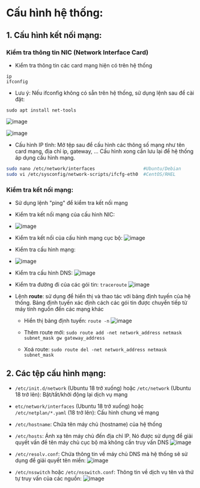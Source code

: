# Cấu hình hệ thống: 
## 1. Cấu hình kết nối mạng:
### Kiểm tra thông tin NIC (Network Interface Card)
- Kiểm tra thông tin các card mạng hiện có trên hệ thống
```
ip
ifconfig
```
- Lưu ý: Nếu ifconfig không có sẵn trên hệ thống, sử dụng lệnh sau để cài đặt:
```
sudo apt install net-tools
```

![image](https://github.com/user-attachments/assets/730363d7-a7c7-4a12-969c-20ef30bfeb63)

![image](https://github.com/user-attachments/assets/a0fd886e-79c9-44e0-81f4-4970371ab1f4)

- Cấu hình IP tĩnh: Mở tệp sau để cấu hình các thông số mạng như tên card mạng, địa chỉ ip, gateway, ... Cấu hình xong cần lưu lại để hệ thống áp dụng cấu hình mạng.

```sh
sudo nano /etc/network/interfaces                  #Ubuntu/Debian
sudo vi /etc/sysconfig/network-scripts/ifcfg-eth0  #CentOS/RHEL   
```

### Kiểm tra kết nối mạng:
- Sử dụng lệnh "ping" để kiểm tra kết nối mạng
  
- Kiểm tra kết nối mạng của cấu hình NIC:
- ![image](https://github.com/user-attachments/assets/b2d2bca0-df6e-49e6-82f4-b6031715f5b4)

- Kiểm tra kết nối của cấu hình mạng cục bộ:
![image](https://github.com/user-attachments/assets/50771732-ad18-40a7-9243-1e9575c4f956)

- Kiểm tra cấu hình mạng:
- ![image](https://github.com/user-attachments/assets/542d99fd-3479-4f55-8359-f015f6253455)

- Kiểm tra cấu hình DNS:
![image](https://github.com/user-attachments/assets/b86d3514-69ae-4f43-9134-78dc20a9dff5)

- Kiểm tra đường đi của các gói tin: `traceroute`
![image](https://github.com/user-attachments/assets/407b3f9e-c548-4624-ad9a-b0299bac7ddb)

- Lệnh **route**: sử dụng để hiển thị và thao tác với bảng định tuyến của hệ thống. Bảng định tuyến xác định cách các gói tin được chuyển tiếp từ máy tính nguồn đến các mạng khác
  - Hiển thị bảng định tuyến: `route -n`
  ![image](https://github.com/user-attachments/assets/bbb96dd0-7bd4-419f-9229-89582901ea10)

  - Thêm route mới: `sudo route add -net network_address netmask subnet_mask gw gateway_address`
  - Xoá route: `sudo route del -net network_address netmask subnet_mask`

## 2. Các tệp cấu hình mạng:
- `/etc/init.d/network` (Ubuntu 18 trở xuống) hoặc `/etc/network` (Ubuntu 18 trở lên): Bật/tắt/khởi động lại dịch vụ mạng
- `etc/network/interfaces` (Ubuntu 18 trở xuống) hoặc `/etc/netplan/*.yaml` (18 trở lên): Cấu hình chung về mạng 
- `/etc/hostname`: Chứa tên máy chủ (hostname) của hệ thống
- `/etc/hosts`: Ánh xạ tên máy chủ đến địa chỉ IP. Nó được sử dụng để giải quyết vấn đề tên máy chủ cục bộ mà không cần truy vấn DNS
![image](https://github.com/user-attachments/assets/c70e0f5b-151a-48f5-9040-70b8cf1d8aac)

- `/etc/resolv.conf`: Chứa thông tin về máy chủ DNS mà hệ thống sẽ sử dụng để giải quyết tên miền:
![image](https://github.com/user-attachments/assets/c242593b-d31a-4a54-80b0-5939a5f0a89f)

- `/etc/nsswitch` hoặc `/etc/nsswitch.conf`: Thông tin về dịch vụ tên và thứ tự truy vấn của các nguồn:
![image](https://github.com/user-attachments/assets/655163c9-e685-4cea-9044-7dfec30f876e)
